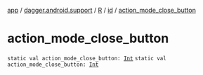 [app](../../../index.md) / [dagger.android.support](../../index.md) / [R](../index.md) / [id](index.md) / [action_mode_close_button](./action_mode_close_button.md)

# action_mode_close_button

`static val action_mode_close_button: `[`Int`](https://kotlinlang.org/api/latest/jvm/stdlib/kotlin/-int/index.html)
`static val action_mode_close_button: `[`Int`](https://kotlinlang.org/api/latest/jvm/stdlib/kotlin/-int/index.html)